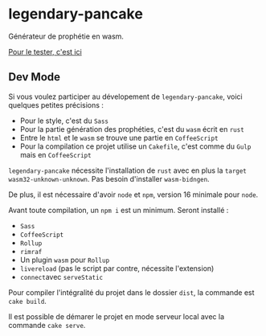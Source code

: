 # legendary-pancake

Générateur de prophétie en wasm.

[Pour le tester, c'est ici](https://othelarian.github.io/legendary-pancake/)

## Dev Mode

Si vous voulez participer au dévelopement de `legendary-pancake`, voici quelques petites précisions :

* Pour le style, c'est du `Sass`
* Pour la partie génération des prophéties, c'est du `wasm` écrit en `rust`
* Entre le `html` et le `wasm` se trouve une partie en `CoffeeScript`
* Pour la compilation ce projet utilise un `Cakefile`, c'est comme du `Gulp` mais en `CoffeeScript`

`legendary-pancake` nécessite l'installation de `rust` avec en plus la `target` `wasm32-unknown-unknown`. Pas besoin d'installer `wasm-bidngen`.

De plus, il est nécessaire d'avoir `node` et `npm`, version 16 minimale pour `node`.

Avant toute compilation, un `npm i` est un minimum. Seront installé :

* `Sass`
* `CoffeeScript`
* `Rollup`
* `rimraf`
* Un plugin `wasm` pour `Rollup`
* `livereload` (pas le script par contre, nécessite l'extension)
* `connect`avec `serveStatic`

Pour compiler l'intégralité du projet dans le dossier `dist`, la commande est `cake build`.

Il est possible de démarer le projet en mode serveur local avec la commande `cake serve`.
